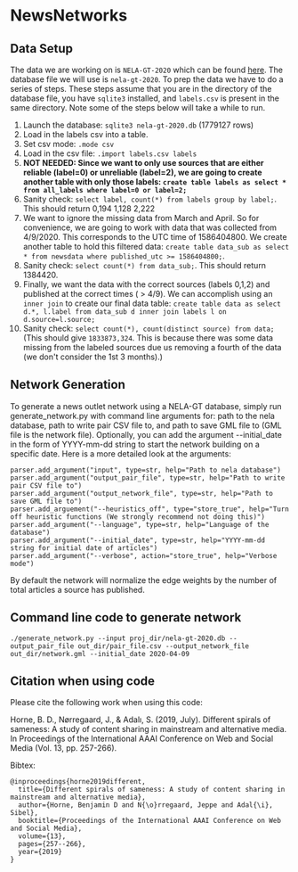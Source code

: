 # NewsNetworks

## Data Setup
The data we are working on is `NELA-GT-2020` which can be found [here](https://dataverse.harvard.edu/dataset.xhtml?persistentId=doi:10.7910/DVN/CHMUYZ). The database file we will use is `nela-gt-2020`. To prep the data
we have to do a series of steps. These steps assume that you are in the directory of the database
file, you have `sqlite3` installed, and `labels.csv` is present in the same directory. Note some of the steps below will take a while to run.

1. Launch the database: `sqlite3 nela-gt-2020.db` (1779127 rows)
2. Load in the labels csv into a table.
3. Set csv mode: `.mode csv`
4. Load in the csv file: `.import labels.csv labels`
5. **NOT NEEDED: Since we want to only use sources that are either reliable (label=0) or unreliable (label=2), we are going to create another table with only those labels: `create table labels as select * from all_labels where label=0 or label=2;`**
6. Sanity check: `select label, count(*) from labels group by label;`. This should return 0,194 1,128 2,222
7. We want to ignore the missing data from March and April. So for convenience, we are going to work with data that was collected from 4/9/2020. This corresponds to the UTC time of 1586404800. We create another table to hold this filtered data: `create table data_sub as select * from newsdata where published_utc >= 1586404800;`.
8. Sanity check: `select count(*) from data_sub;`. This should return 1384420.
9. Finally, we want the data with the correct sources (labels 0,1,2) and published at the correct times ( > 4/9). We can accomplish using an `inner join` to create our final data table: `create table data as select d.*, l.label from data_sub d inner join labels l on d.source=l.source;`
10. Sanity check: `select count(*), count(distinct source) from data;` (This should give `1833873,324`. This is because there was some data missing from the labeled sources due us removing a fourth of the data (we don't consider the 1st 3 months).)
  
## Network Generation
To generate a news outlet network using a NELA-GT database, simply run generate_network.py with command line arguments for: path to the nela database, path to write pair CSV file to, and path to save GML file to (GML file is the network file). Optionally, you can add the argument --initial_date in the form of YYYY-mm-dd string to start the network building on a specific date. Here is a more detailed look at the arguments:

```
parser.add_argument("input", type=str, help="Path to nela database")
parser.add_argument("output_pair_file", type=str, help="Path to write pair CSV file to")
parser.add_argument("output_network_file", type=str, help="Path to save GML file to")
parser.add_arguement("--heuristics_off", type="store_true", help="Turn off heuristic functions (We strongly recommend not doing this)")
parser.add_argument("--language", type=str, help="Language of the database")
parser.add_argument("--initial_date", type=str, help="YYYY-mm-dd string for initial date of articles")
parser.add_argument("--verbose", action="store_true", help="Verbose mode")
```

By default the network will normalize the edge weights by the number of total articles a source has published. 

## Command line code to generate network
```
./generate_network.py --input proj_dir/nela-gt-2020.db --output_pair_file out_dir/pair_file.csv --output_network_file out_dir/network.gml --initial_date 2020-04-09
```


## Citation when using code
Please cite the following work when using this code:

Horne, B. D., Nørregaard, J., & Adalı, S. (2019, July). Different spirals of sameness: A study of content sharing in mainstream and alternative media. In Proceedings of the International AAAI Conference on Web and Social Media (Vol. 13, pp. 257-266).

Bibtex:

```
@inproceedings{horne2019different,
  title={Different spirals of sameness: A study of content sharing in mainstream and alternative media},
  author={Horne, Benjamin D and N{\o}rregaard, Jeppe and Adal{\i}, Sibel},
  booktitle={Proceedings of the International AAAI Conference on Web and Social Media},
  volume={13},
  pages={257--266},
  year={2019}
}
```
